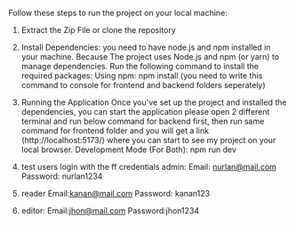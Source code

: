 
Follow these steps to run the project on your local machine:

1. Extract the Zip File or clone the repository

2. Install Dependencies:
you need to have node.js and npm installed in your machine. Because The project uses Node.js and npm (or yarn) to manage dependencies. Run the following command to install the required packages:
Using npm: npm install  (you need to write this command to console for frontend and backend folders seperately)


4. Running the Application
Once you've set up the project and installed the dependencies, you can start the application
please open 2 different terminal and run below command for backend first, then run same command for frontend folder and you will get a link (http://localhost:5173/) where you can start to see my project on your local browser.
Development Mode (For Both): npm run dev

5. test users login with the ff credentials
   admin:
   Email: nurlan@mail.com
   Password: nurlan1234

6. reader
   Email:kanan@mail.com
   Password: kanan123

7. editor:
   Email:jhon@mail.com
   Password:jhon1234
